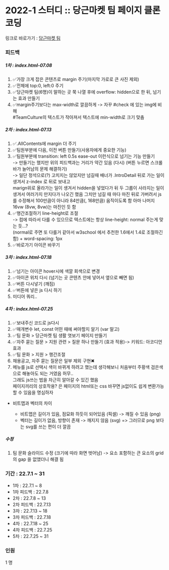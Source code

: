 <h1>
  2022-1 스터디 :: 당근마켓 팀 페이지 클론코딩
</h1>

링크로 바로가기 : <a href="https://kwakminjung.github.io/Clonecoding/">당근마켓 팀</a>

<h3>피드백</h3>
<h5>1차 : index.html-07.08</h5>
<ol>
  <li>✅가장 크게 잡은 콘텐츠로 margin 주기(마지막 가로로 큰 사진 제외)</li>
  <li>✅전체에 top:0, left:0 주기</li>
  <li>✅당근마켓 팀(6명)이 말하는 곳 쭉 나열 후에 overflow: hidden으로 한 뒤, 넘기는 효과 만들기</li>
  <li>✅margin주기보다는 max-width로 깔끔하게 -> 자꾸 #check 에 있는 img에 비해<br> #TeamCulture의 텍스트가 작아져서 텍스트에 min-width로 크기 맞춤</li>
</ol>
<h5>2차 : index.html-07.13</h5>
<ol>
  <li>✅.AllContents에 margin 더 주기</li>
  <li>✅팀원부분에 다음, 이전 버튼 만들기(사용자에게 중요한 기능)</li>
  <li>✅팀원부분에 transition: left 0.5s ease-out 이런식으로 넘기는 기능 만들기<br>
  -> 만들기는 했지만 위의 피드백과는 거리가 약간 있음 (다시) (버튼 누르면 스크롤바가 늘어남의 문제 해결하기)<br>
  -> 일단 정석으로(?) 고치지는 않았지만 넘길때 배너가 .IntroDetail 뒤로 가는 일이 생겨서 z-index 로 뒤로 보내고<br>
  marign위로 올라가는 일이 생겨서 hidden을 넣었다가 뒤 두 그룹이 사라지는 일이 생겨서 여러가지 만지다가 나오긴 했음 그치만 넘길 때 마다
  마진 뒤로 가버려서 js를 수정해서 100만큼이 아니라 84만큼(, 168만큼) 움직이도록 함 아마 나머지 16vw (8vw, 8vw)는 마진인 듯 함</li>
  <li>✅행간조절하기 line-height로 조절 <br>
  -> 컴에 따라서 다를 수 있으므로 텍스트에는 항상 line-height: normal 주는게 맞는 듯...?
  <br>(normal로 주면 또 다를거 같아서 w3school 에서 추천한 1.6에서 1.4로 조절하긴 함) + word-spacing: 1px</li>
  <li>✅바로가기 아이콘 바꾸기</li>
</ol>
<h5>3차 : index.html-07.18</h5>
<ol>
  <li>✅넘기는 아이콘 hover시에 색깔 회색으로 변경</li>
  <li>✅아이콘 위치 다시 (넘기는 곳 콘텐츠 안에 넣어서 옆으로 빼면 됨)</li>
  <li>✅버튼 다시넣기 (깨짐)</li>
  <li>✅버튼에 넣은 js 다시 하기</li>
  <li>미디어 쿼리..</li>
</ol>
<h5>4차 : index.html-07.25</h5>
<ol>
  <li>✅보내주신 코드로 js다시</li>
  <li>✅매개변수 let, const 어떤 때에 써야할지 알기 (var 말고)</li>
  <li>✅팀 문화 > 당근마켓 팀 생활 엿보기 페이지 만들기</li>
  <li>✅자주 묻는 질문 > 지원 관련 > 질문 하나 만들기 (효과 적용)-> 키워드: 아코디언 효과</li>
  <li>✅팀 문화 > 지원 > 행간조절</li>
  <li>채용공고, 자주 묻는 질문은 일부 제외 구현✖</li>
  <li>메뉴를 js로 선택시 색이 바뀌게 하려고 했는데 생각해보니 처음부터 주황색 검은색으로 해놓아도 되는 거였음 허무..<br>
  그래도 js쓰는 법을 차근히 알아갈 수 있긴 했음<br>
  페이지끼리의 상호작용? 은 페이지의 html또는 css 바꾸면 js없이도 쉽게 변환가능 할 수 있음을 명심하자</li>
</ol>

<ul>
  <li>비트맵과 벡터의 차이</li>
  <ul>
    <li>비트맵은 길이가 있음, 점묘화 하듯이 되어있음 (픽셀) -> 깨질 수 있음 (png)</li>
    <li>벡터는 길이가 없음, 방향이 존재 -> 깨지지 않음 (svg) => 그러므로 png 보다는 svg를 쓰는 편이 더 깔끔</li>
  </ul>
</ul>

<h5>수정</h5>
<ol>
  <li>팀 문화 슬라이드 수정 (크기에 따라 화면 벗어남) -> 요소 포함하는 큰 요소의 grid의 gap 을 없앴더니 해결 됨</li>
</ol>


<h3>기간 : 22.7.1 ~ 31</h3>
<ul>
  <li>1차 : 22.7.1 ~ 8</li>
  <li>1차 피드백 : 22.7.8</li>
  <li>2차 : 22.7.8 ~ 13</li>
  <li>2차 피드백 : 22.7.13</li>
  <li>3차 : 22.7.13 ~ 18</li>
  <li>3차 피드백 : 22.7.18</li>
  <li>4차 : 22.7.18 ~ 25</li>
  <li>4차 피드백 : 22.7.25</li>
  <li>5차 : 22.7.25 ~ 31</li>
</ul>
<h3>인원 </h3>1 명
